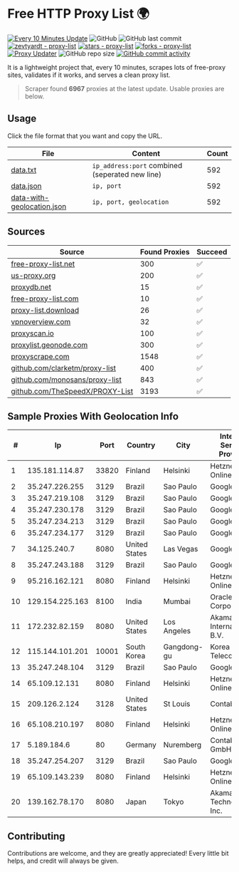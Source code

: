 
# Free HTTP Proxy List 🌍

[![Every 10 Minutes Update](https://github.com/mertguvencli/http-proxy-list/actions/workflows/main.yml/badge.svg?branch=main)](https://github.com/mertguvencli/http-proxy-list/actions/workflows/main.yml)
![GitHub](https://img.shields.io/github/license/mertguvencli/http-proxy-list)
![GitHub last commit](https://img.shields.io/github/last-commit/mertguvencli/http-proxy-list)
[![zevtyardt - proxy-list](https://img.shields.io/static/v1?label=zevtyardt&message=proxy-list&color=blue&logo=github)](https://github.com/zevtyardt/proxy-list "Go to GitHub repo")
[![stars - proxy-list](https://img.shields.io/github/stars/zevtyardt/proxy-list?style=social)](https://github.com/zevtyardt/proxy-list)
[![forks - proxy-list](https://img.shields.io/github/forks/zevtyardt/proxy-list?style=social)](https://github.com/zevtyardt/proxy-list)
[![Proxy Updater](https://github.com/zevtyardt/proxy-list/workflows/Proxy%20Updater/badge.svg)](https://github.com/zevtyardt/proxy-list/actions?query=workflow:"Proxy+Updater")
![GitHub repo size](https://img.shields.io/github/repo-size/zevtyardt/proxy-list)
[![GitHub commit activity](https://img.shields.io/github/commit-activity/m/zevtyardt/proxy-list?logo=commits)](https://github.com/zevtyardt/proxy-list/commits/main)

It is a lightweight project that, every 10 minutes, scrapes lots of free-proxy sites, validates if it works, and serves a clean proxy list.

> Scraper found **6967** proxies at the latest update. Usable proxies are below.

## Usage

Click the file format that you want and copy the URL.

|File|Content|Count|
|----|-------|-----|
|[data.txt](https://raw.githubusercontent.com/mertguvencli/http-proxy-list/main/proxy-list/data.txt)|`ip_address:port` combined (seperated new line)|592|
|[data.json](https://raw.githubusercontent.com/mertguvencli/http-proxy-list/main/proxy-list/data.json)|`ip, port`|592|
|[data-with-geolocation.json](https://raw.githubusercontent.com/mertguvencli/http-proxy-list/main/proxy-list/data-with-geolocation.json)|`ip, port, geolocation`|592|

## Sources

|Source|Found Proxies|Succeed|
|------|-------------|-------|
|[free-proxy-list.net](https://free-proxy-list.net)|300|✅|
|[us-proxy.org](https://www.us-proxy.org)|200|✅|
|[proxydb.net](http://proxydb.net)|15|✅|
|[free-proxy-list.com](https://free-proxy-list.com/?page=&port=&type%5B%5D=http&type%5B%5D=https&up_time=0&search=Search)|10|✅|
|[proxy-list.download](https://www.proxy-list.download/HTTP)|26|✅|
|[vpnoverview.com](https://vpnoverview.com/privacy/anonymous-browsing/free-proxy-servers)|32|✅|
|[proxyscan.io](https://www.proxyscan.io)|100|✅|
|[proxylist.geonode.com](https://proxylist.geonode.com/api/proxy-list?limit=300&page=1&sort_by=lastChecked&sort_type=desc&protocols=http,https)|300|✅|
|[proxyscrape.com](https://api.proxyscrape.com/v2/?request=displayproxies&protocol=http&timeout=10000&country=all&ssl=all&anonymity=all)|1548|✅|
|[github.com/clarketm/proxy-list](https://raw.githubusercontent.com/clarketm/proxy-list/master/proxy-list-raw.txt)|400|✅|
|[github.com/monosans/proxy-list](https://raw.githubusercontent.com/monosans/proxy-list/main/proxies/http.txt)|843|✅|
|[github.com/TheSpeedX/PROXY-List](https://raw.githubusercontent.com/TheSpeedX/PROXY-List/master/http.txt)|3193|✅|


## Sample Proxies With Geolocation Info

|#|Ip|Port|Country|City|Internet Service Provider|
|-|--|----|-------|----|-------------------------|
|1|135.181.114.87|33820|Finland|Helsinki|Hetzner Online GmbH|
|2|35.247.226.255|3129|Brazil|Sao Paulo|Google LLC|
|3|35.247.219.108|3129|Brazil|Sao Paulo|Google LLC|
|4|35.247.230.178|3129|Brazil|Sao Paulo|Google LLC|
|5|35.247.234.213|3129|Brazil|Sao Paulo|Google LLC|
|6|35.247.234.177|3129|Brazil|Sao Paulo|Google LLC|
|7|34.125.240.7|8080|United States|Las Vegas|Google LLC|
|8|35.247.243.188|3129|Brazil|Sao Paulo|Google LLC|
|9|95.216.162.121|8080|Finland|Helsinki|Hetzner Online GmbH|
|10|129.154.225.163|8100|India|Mumbai|Oracle Corporation|
|11|172.232.82.159|8080|United States|Los Angeles|Akamai International B.V.|
|12|115.144.101.201|10001|South Korea|Gangdong-gu|Korea Telecom|
|13|35.247.248.104|3129|Brazil|Sao Paulo|Google LLC|
|14|65.109.12.131|8080|Finland|Helsinki|Hetzner Online GmbH|
|15|209.126.2.124|3128|United States|St Louis|Contabo Inc.|
|16|65.108.210.197|8080|Finland|Helsinki|Hetzner Online GmbH|
|17|5.189.184.6|80|Germany|Nuremberg|Contabo GmbH|
|18|35.247.254.207|3129|Brazil|Sao Paulo|Google LLC|
|19|65.109.143.239|8080|Finland|Helsinki|Hetzner Online GmbH|
|20|139.162.78.170|8080|Japan|Tokyo|Akamai Technologies, Inc.|



## Contributing

Contributions are welcome, and they are greatly appreciated! Every
little bit helps, and credit will always be given.

